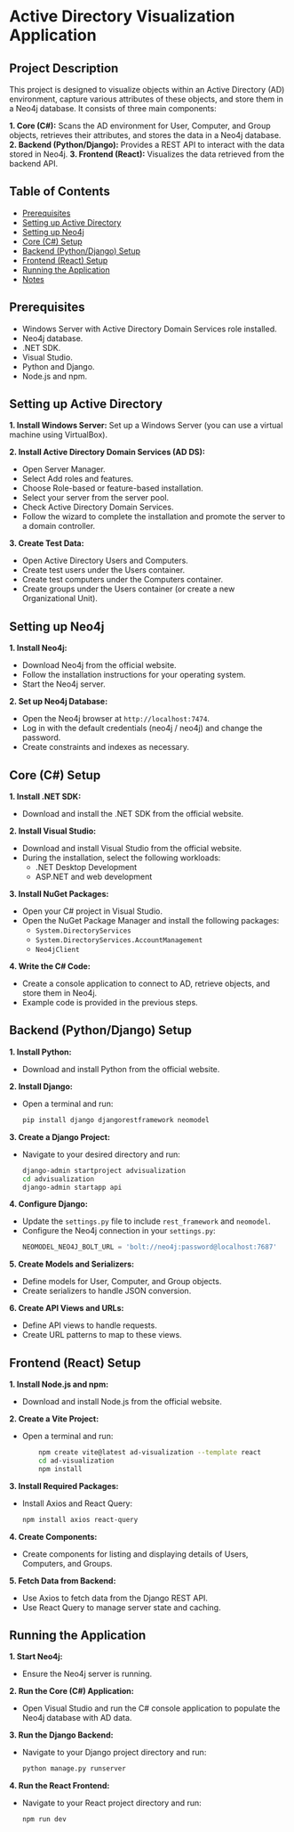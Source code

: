 # Active Directory Visualization Application

## Project Description

This project is designed to visualize objects within an Active Directory (AD) environment, capture various attributes of these objects, and store them in a Neo4j database. It consists of three main components:

**1. Core (C#):** Scans the AD environment for User, Computer, and Group objects, retrieves their attributes, and stores the data in a Neo4j database.
**2. Backend (Python/Django):** Provides a REST API to interact with the data stored in Neo4j.
**3. Frontend (React):** Visualizes the data retrieved from the backend API.

## Table of Contents

- [Prerequisites](#Prerequisites)
- [Setting up Active Directory](#Setting-up-Active-Directory)
- [Setting up Neo4j](#Setting-up-Neo4j)
- [Core (C#) Setup](<#Core-(C#)-Setup>)
- [Backend (Python/Django) Setup](<#Backend-(Python/Django)-Setup>)
- [Frontend (React) Setup](<#Frontend-(React)-Setup>)
- [Running the Application](#Running-the-Application)
- [Notes](#Notes)

## Prerequisites

- Windows Server with Active Directory Domain Services role installed.
- Neo4j database.
- .NET SDK.
- Visual Studio.
- Python and Django.
- Node.js and npm.

## Setting up Active Directory

**1. Install Windows Server:** Set up a Windows Server (you can use a virtual machine using VirtualBox).

**2. Install Active Directory Domain Services (AD DS):**

- Open Server Manager.
- Select Add roles and features.
- Choose Role-based or feature-based installation.
- Select your server from the server pool.
- Check Active Directory Domain Services.
- Follow the wizard to complete the installation and promote the server to a domain controller.

**3. Create Test Data:**

- Open Active Directory Users and Computers.
- Create test users under the Users container.
- Create test computers under the Computers container.
- Create groups under the Users container (or create a new Organizational Unit).

## Setting up Neo4j

**1. Install Neo4j:**

- Download Neo4j from the official website.
- Follow the installation instructions for your operating system.
- Start the Neo4j server.

**2. Set up Neo4j Database:**

- Open the Neo4j browser at `http://localhost:7474`.
- Log in with the default credentials (neo4j / neo4j) and change the password.
- Create constraints and indexes as necessary.

## Core (C#) Setup

**1. Install .NET SDK:**

- Download and install the .NET SDK from the official website.

**2. Install Visual Studio:**

- Download and install Visual Studio from the official website.
- During the installation, select the following workloads:
  - .NET Desktop Development
  - ASP.NET and web development

**3. Install NuGet Packages:**

- Open your C# project in Visual Studio.
- Open the NuGet Package Manager and install the following packages:
  - `System.DirectoryServices`
  - `System.DirectoryServices.AccountManagement`
  - `Neo4jClient`

**4. Write the C# Code:**

- Create a console application to connect to AD, retrieve objects, and store them in Neo4j.
- Example code is provided in the previous steps.

## Backend (Python/Django) Setup

**1. Install Python:**

- Download and install Python from the official website.

**2. Install Django:**

- Open a terminal and run:

  ```sh
  pip install django djangorestframework neomodel
  ```

**3. Create a Django Project:**

- Navigate to your desired directory and run:

  ```sh
  django-admin startproject advisualization
  cd advisualization
  django-admin startapp api
  ```

**4. Configure Django:**

- Update the `settings.py` file to include `rest_framework` and `neomodel`.
- Configure the Neo4j connection in your `settings.py`:
  ```python
  NEOMODEL_NEO4J_BOLT_URL = 'bolt://neo4j:password@localhost:7687'
  ```

**5. Create Models and Serializers:**

- Define models for User, Computer, and Group objects.
- Create serializers to handle JSON conversion.

**6. Create API Views and URLs:**

- Define API views to handle requests.
- Create URL patterns to map to these views.

## Frontend (React) Setup

**1. Install Node.js and npm:**

- Download and install Node.js from the official website.

**2. Create a Vite Project:**

- Open a terminal and run:

  ```sh
      npm create vite@latest ad-visualization --template react
      cd ad-visualization
      npm install
  ```

**3. Install Required Packages:**

- Install Axios and React Query:

  ```sh
  npm install axios react-query
  ```

**4. Create Components:**

- Create components for listing and displaying details of Users, Computers, and Groups.

**5. Fetch Data from Backend:**

- Use Axios to fetch data from the Django REST API.
- Use React Query to manage server state and caching.

## Running the Application

**1. Start Neo4j:**

- Ensure the Neo4j server is running.

**2. Run the Core (C#) Application:**

- Open Visual Studio and run the C# console application to populate the Neo4j database with AD data.

**3. Run the Django Backend:**

- Navigate to your Django project directory and run:

  ```sh
  python manage.py runserver
  ```

**4. Run the React Frontend:**

- Navigate to your React project directory and run:
  ```sh
  npm run dev
  ```
